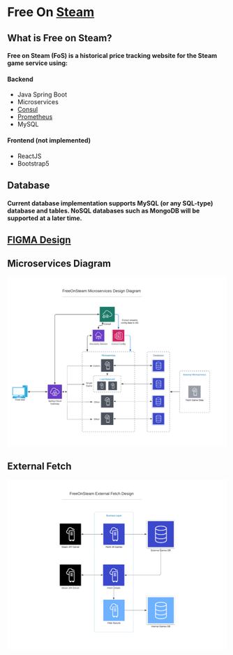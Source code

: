 # Free On [Steam](https://store.steampowered.com/)

## What is Free on Steam?
#### Free on Steam (FoS) is a historical price tracking website for the Steam game service using:

#### Backend
- Java Spring Boot
- Microservices
- [Consul](https://www.consul.io/)
- [Prometheus](https://docs.spring.io/spring-metrics/docs/current/public/prometheus)
- MySQL

#### Frontend (not implemented)
- ReactJS
- Bootstrap5

## Database
#### Current database implementation supports MySQL (or any SQL-type) database and tables. NoSQL databases such as MongoDB will be supported at a later time.

## [FIGMA Design](https://www.figma.com/proto/r2J3H89cXThnG8UI9nOgV9/FreeOnSteam?node-id=2%3A2&starting-point-node-id=2%3A2)

## Microservices Diagram
![MS Diagram](https://github.com/YortA/Free-On-Steam/blob/main/imgs/FoS%20MS%20Design.png)

## External Fetch
![External Diagram](https://github.com/YortA/Free-On-Steam/blob/main/imgs/FoS%20External%20Fetch%20Design.png)

